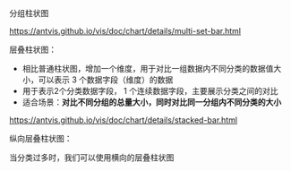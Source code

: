 分组柱状图

https://antvis.github.io/vis/doc/chart/details/multi-set-bar.html



层叠柱状图：

- 相比普通柱状图，增加一个维度，用于对比一组数据内不同分类的数据值大小，可以表示 3 个数据字段（维度）的数据
- 用于表示2个分类数据字段， 1 个连续数据字段，主要展示分类之间的对比
- 适合场景：**对比不同分组的总量大小，同时对比同一分组内不同分类的大小**

https://antvis.github.io/vis/doc/chart/details/stacked-bar.html



纵向层叠柱状图：

当分类过多时，我们可以使用横向的层叠柱状图